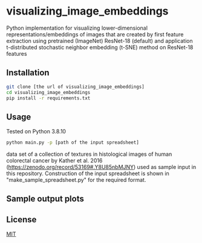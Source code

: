 # visualizing_image_embeddings

Python implementation for visualizing lower-dimensional representations/embeddings of images that are created by  first feature extraction using pretrained (ImageNet) ResNet-18 (default) and application t-distributed stochastic neighbor embedding (t-SNE) method on ResNet-18 features

## Installation

```bash
git clone [the url of visualizing_image_embeddings]
cd visualizing_image_embeddings
pip install -r requirements.txt
```

## Usage

Tested on Python 3.8.10 

```bash
python main.py -p [path of the input spreadsheet]
```

data set of a collection of textures in histological images of human colorectal cancer by Kather et al. 2016 (https://zenodo.org/record/53169#.Y8U85nbMJNY) used as sample input in this repository. Construction of the input spreadsheet is shown in "make_sample_spreadsheet.py" for the required format.

## Sample output plots 


## License

[MIT](https://choosealicense.com/licenses/mit/)